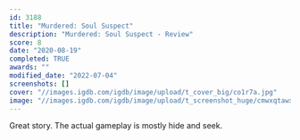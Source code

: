 ```yaml
---
id: 3188
title: "Murdered: Soul Suspect"
description: "Murdered: Soul Suspect - Review"
score: 8
date: "2020-08-19"
completed: TRUE
awards: ""
modified_date: "2022-07-04"
screenshots: []
cover: "//images.igdb.com/igdb/image/upload/t_cover_big/co1r7a.jpg"
image: "//images.igdb.com/igdb/image/upload/t_screenshot_huge/cmwxqtawxope2ainripy.jpg"
---
```

Great story. The actual gameplay is mostly hide and seek.